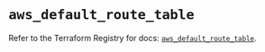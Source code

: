 # `aws_default_route_table`

Refer to the Terraform Registry for docs: [`aws_default_route_table`](https://registry.terraform.io/providers/hashicorp/aws/6.12.0/docs/resources/default_route_table).
